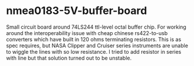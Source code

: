 # nmea0183-5V-buffer-board

Small circuit board around 74LS244 ttl-level octal buffer chip. For working
around the interoperability issue with cheap chinese rs422-to-usb converters
which have built in 120 ohms terminating resistors. This is as spec requires,
but NASA Clipper and Cruiser series instruments are unable to wiggle the lines
with so low resistance. I tried to add resistor in series with line but that
solution turned out to be unstable.


